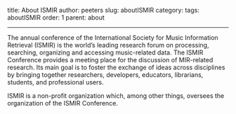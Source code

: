 title: About ISMIR
author: peeters
slug: aboutISMIR
category:
tags: aboutISMIR
order: 1
parent: about

----------------------------------
The annual conference of the International Society for Music Information Retrieval (ISMIR) is the world’s leading research forum on processing, searching, organizing and accessing music-related data. The ISMIR Conference provides a meeting place for the discussion of MIR-related research. Its main goal is to foster the exchange of ideas across disciplines by bringing together researchers, developers, educators, librarians, students, and professional users.

ISMIR is a non-profit organization which, among other things, oversees the organization of the ISMIR Conference.
